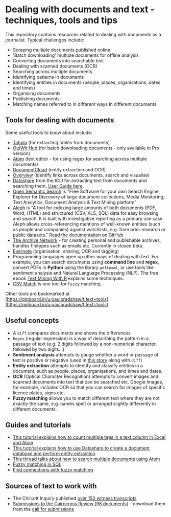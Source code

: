 # Dealing with documents and text - techniques, tools and tips

This repository contains resources related to dealing with documents as a journalist. Typical challenges include:

* Scraping multiple documents published online
* 'Batch downloading' multiple documents for offline analysis
* Converting documents into searchable text
* Dealing with scanned documents (OCR)
* Searching across multiple documents
* Identifying patterns in documents
* Identifying entities in documents (people, places, organisations, dates and times)
* Organising documents
* Publishing documents
* Matching names referred to in different ways in different documents

## Tools for dealing with documents

Some useful tools to know about include:

* [Tabula](https://tabula.technology/) (for extracting tables from documents)
* [OutWit Hub](https://www.outwit.com/#hub) (for batch downloading documents - only available in Pro version)
* [Atom](https://atom.io/) (text editor - for using regex for searching across multiple documents)
* [DocumentCloud](https://www.documentcloud.org/) (entity extraction and OCR)
* [Overview](https://www.overviewdocs.com/) (identify links across documents, search and visualise)
* [Datashare](https://datashare.icij.org/) from the ICIJ for extracting text from documents and searching them. [User Guide here](https://icij.gitbook.io/datashare/)
* [Open Semantic Search](https://www.opensemanticsearch.org/) is "Free Software for your own Search Engine, Explorer for Discovery of large document collections, Media Monitoring, Text Analytics, Document Analysis & Text Mining platform"
* [Aleph](https://aleph.occrp.org/) is "A tool for indexing large amounts of both documents (PDF, Word, HTML) and structured (CSV, XLS, SQL) data for easy browsing and search. It is built with investigative reporting as a primary use case. Aleph allows cross-referencing mentions of well-known entities (such as people and companies) against watchlists, e.g. from prior research or public datasets." [Read the documentation on GitHub](https://github.com/alephdata/aleph)
* [The Archive Network](https://thearchive.network/) - for creating personal and publishable archives, handles filetypes such as emails etc. Currently in closed beta.
* [Evernote](https://evernote.com/) (organisation, sharing, OCR and tagging)
* Programming languages open up other ways of dealing with text. For example, you can search documents using **command line** and **regex**, convert PDFs in **Python** using the library `pdftoxml`, or use tools like sentiment analysis and Natural Language Processing (NLP). The free ebook [Text Mining With R](https://www.tidytextmining.com/) explains some techniques.
* [CSV Match](https://github.com/maxharlow/csvmatch) is one tool for fuzzy matching.

Other tools are bookmarked at [https://pinboard.in/u:paulbradshaw/t:text+tools](https://pinboard.in/u:paulbradshaw/t:text+tools)

## Useful concepts

* A `diff` compares documents and shows the differences
* `Regex` (regular expression) is a way of describing the pattern in a passage of text (e.g. 2 digits followed by a non-numerical character, followed by two digits...)
* **Sentiment analysis** attempts to gauge whether a word or passage of text is positive or negative (used in [this story](https://www.washingtonpost.com/investigations/whistleblowers-say-usaids-ig-removed-critical-details-from-public-reports/2014/10/22/68fbc1a0-4031-11e4-b03f-de718edeb92f_story.html) along with `diff`)
* **Entity extraction** attempts to identify and classify entities in a document, such as people, places, organisations, and times and dates.
* **OCR** (Optical Character Recognition) attempts to convert images and scanned documents into text that can be searched etc. Google Images, for example, includes OCR so that you can search for images of specific licence plates, signs etc.
* **Fuzzy matching** allows you to match different text where they are not exactly the same, e.g. names spelt or arranged slightly differently in different documents.

## Guides and tutorials

* [This tutorial explains how to count multiple tags in a text column in Excel and Atom](https://github.com/paulbradshaw/dealingwithdocuments/blob/master/tagsexample.md)
* [This tutorial explains how to use Datashare to create a document database and perform entity extraction](https://github.com/paulbradshaw/dealingwithdocuments/blob/master/datasharehowto.md)
* [This thread talks about how to search multiple documents using Atom](https://discuss.atom.io/t/find-string-in-a-list-of-files/13269)
* [Fuzzy matching in SQL](http://www.padjo.org/tutorials/databases/sql-fuzzy/)
* [Find connections with fuzzy matching](https://github.com/maxharlow/tutorials/tree/master/find-connections-with-fuzzy-matching)

## Sources of text to work with

* The Chilcott Inquiry published [over 150 witness transcripts](https://webarchive.nationalarchives.gov.uk/20171123123302/http://www.iraqinquiry.org.uk/the-evidence/witness-transcripts/)
* [Submissions to the Cairncross Review (98 documents)](https://www.documentcloud.org/public/search/projectid:%2048718-cairncrossreview%20%20) - download them from the [call for submissions](https://www.gov.uk/government/consultations/call-for-evidence-on-sustainable-high-quality-journalism-in-the-uk)
